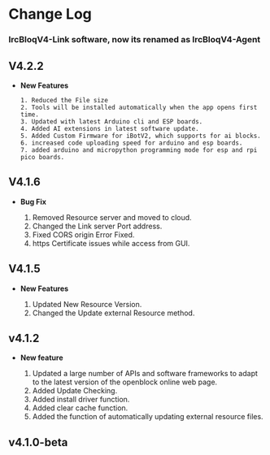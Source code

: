 # Change Log
###  IrcBloqV4-Link software, now its renamed as lrcBloqV4-Agent

## V4.2.2
- **New Features**

      1. Reduced the File size
      2. Tools will be installed automatically when the app opens first time.
      3. Updated with latest Arduino cli and ESP boards.
      4. Added AI extensions in latest software update.
      5. Added Custom Firmware for iBotV2, which supports for ai blocks.
      6. increased code uploading speed for arduino and esp boards.
      7. added arduino and micropython programming mode for esp and rpi pico boards.

## V4.1.6

- **Bug Fix**

     1. Removed Resource server and moved to cloud.
     2. Changed the Link server Port address.
     3. Fixed CORS origin Error Fixed.
     4. https Certificate issues while access from GUI.

## V4.1.5

- **New Features**

    1. Updated New Resource Version.
    2. Changed the Update external Resource method.

## v4.1.2

- **New feature**

    1. Updated a large number of APIs and software frameworks to adapt to the latest version of the openblock online web page.
    2. Added Update Checking.
    3. Added install driver function.
    4. Added clear cache function.
    5. Added the function of automatically updating external resource files.

## v4.1.0-beta
